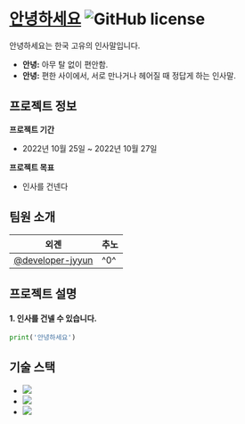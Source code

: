# [안녕하세요](https://github.com/angrydeveloper/hello) ![GitHub license](https://img.shields.io/badge/license-MIT-blue.svg)

안녕하세요는 한국 고유의 인사말입니다.

* **안녕:** 아무 탈 없이 편안함.
* **안녕:** 편한 사이에서, 서로 만나거나 헤어질 때 정답게 하는 인사말.

## 프로젝트 정보

**프로젝트 기간**
* 2022년 10월 25일 ~ 2022년 10월 27일

**프로젝트 목표**
* 인사를 건넨다

## 팀원 소개
| 외곈 | 추노 |
| -----| ----- |
|[@developer-jyyun](https://github.com/developer-jyyun)|^0^|


## 프로젝트 설명

#### 1. 인사를 건넬 수 있습니다.
```python
print('안녕하세요')
```

## 기술 스택
- <img src="https://img.shields.io/badge/React-61DAFB?style=flat-square&logo=React&logoColor=black">
- <img src="https://img.shields.io/badge/Spring-6DB33F?style=flat-square&logo=Spring&logoColor=white">
- <img src="https://img.shields.io/badge/Python-FFD43B?style=for-the-badge&logo=python&logoColor=blue">
